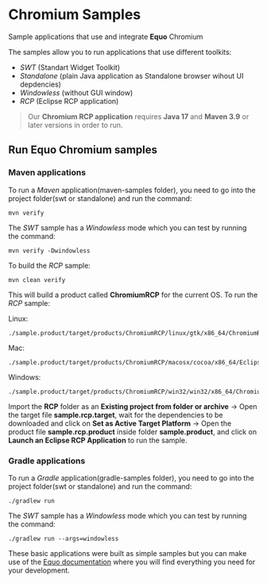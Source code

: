 # Chromium Samples


Sample applications that use and integrate **Equo** Chromium

The samples allow you to run applications that use different toolkits:

- *SWT* (Standart Widget Toolkit)
- *Standalone* (plain Java application as Standalone browser wihout UI depdencies)
- *Windowless* (without GUI window)
- *RCP* (Eclipse RCP application)

> Our **Chromium RCP application** requires **Java 17** and **Maven 3.9** or later versions in order to run.

## Run Equo Chromium samples

### Maven applications

To run a *Maven* application(maven-samples folder), you need to go into the project folder(swt or standalone) and run the command:

```
mvn verify
```

The *SWT* sample has a *Windowless* mode which you can test by running the command:

```
mvn verify -Dwindowless
```

To build the *RCP* sample:

```
mvn clean verify
```

This will build a product called **ChromiumRCP** for the current OS. To run the *RCP* sample:

Linux:

```
./sample.product/target/products/ChromiumRCP/linux/gtk/x86_64/ChromiumRCP
```

Mac:

```
./sample.product/target/products/ChromiumRCP/macosx/cocoa/x86_64/Eclipse.app/Contents/MacOS/ChromiumRCP
```

Windows:

```
./sample.product/target/products/ChromiumRCP/win32/win32/x86_64/ChromiumRCP.exe
```

Import the **RCP** folder as an **Existing project from folder or archive** -> Open the target file **sample.rcp.target**, wait for the dependencies to be downloaded and click on **Set as Active Target Platform** -> Open the product file **sample.rcp.product** inside folder **sample.product**, and click on **Launch an Eclipse RCP Application** to run the sample.

### Gradle applications

To run a *Gradle* application(gradle-samples folder), you need to go into the project folder(swt or standalone) and run the command:

```
./gradlew run
```

The *SWT* sample has a *Windowless* mode which you can test by running the command:

```
./gradlew run --args=windowless
```


These basic applications were built as simple samples but you can make use of the [Equo documentation](https://docs.equo.dev/main/getting-started/introduction.html) where you will find everything you need for your development.

